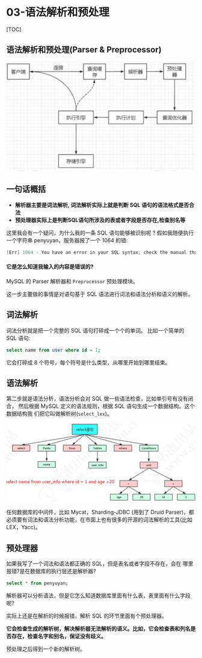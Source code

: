 #  03-语法解析和预处理

[TOC]

##  语法解析和预处理(Parser & Preprocessor)

![image-20200817085839538](../../../assets/image-20200817085839538.png)

## 一句话概括

- **解析器主要是词法解析, 词法解析实际上就是判断 SQL 语句的语法格式是否合法**
- **预处理器实际上是判断SQL语句所涉及的表或者字段是否存在,检查别名等**

这里我会有一个疑问，为什么我的一条 SQL 语句能够被识别呢 ? 假如我随便执行一个字符串 penyuyan，服务器报了一个 1064 的错:

```java
[Err] 1064 - You have an error in your SQL syntax; check the manual that corresponds to your MySQL server version for the right syntax to use near 'penyuyan' at line 1
```

#### 它是怎么知道我输入的内容是错误的?

 MySQL 的 Parser 解析器和 `Preprocessor` 预处理模块。

这一步主要做的事情是对语句基于 SQL 语法进行词法和语法分析和语义的解析。

## 词法解析

词法分析就是把一个完整的 SQL 语句打碎成一个个的单词。 比如一个简单的 SQL 语句:

```sql
select name from user where id = 1;
```

它会打碎成 8 个符号，每个符号是什么类型，从哪里开始到哪里结束。

## 语法解析

第二步就是语法分析，语法分析会对 SQL 做一些语法检查，比如单引号有没有闭合， 然后根据 MySQL 定义的语法规则，根据 SQL 语句生成一个数据结构。这个数据结构我 们把它叫做解析树(`select_lex`)。

![image-20200313195624926](../../../assets/image-20200313195624926.png)

任何数据库的中间件，比如 Mycat，Sharding-JDBC (用到了 Druid Parser)，都必须要有词法和语法分析功能，在市面上也有很多的开源的词法解析的工具(比如 LEX，Yacc)。

## 预处理器

如果我写了一个词法和语法都正确的 SQL，但是表名或者字段不存在，会在 哪里报错?是在数据库的执行层还是解析器?

```sql
select * from penyuyan;
```

解析器可以分析语法，但是它怎么知道数据库里面有什么表，表里面有什么字段呢? 

实际上还是在解析的时候报错，解析 SQL 的环节里面有个预处理器。 

**它会检查生成的解析树，解决解析器无法解析的语义。比如，它会检查表和列名是否存在，检查名字和别名，保证没有歧义。**

预处理之后得到一个新的解析树。

#### 